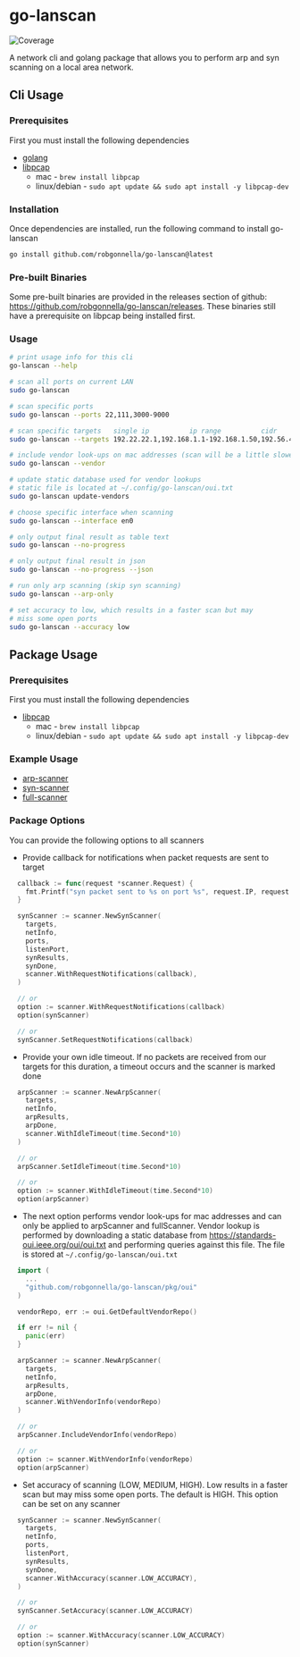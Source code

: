 # go-lanscan
![Coverage](https://img.shields.io/badge/Coverage-90.9%25-brightgreen)

A network cli and golang package that allows you to perform arp and syn
scanning on a local area network.

## Cli Usage

### Prerequisites

First you must install the following dependencies

- [golang]
- [libpcap]
  - mac - `brew install libpcap`
  - linux/debian - `sudo apt update && sudo apt install -y libpcap-dev`

### Installation

Once dependencies are installed, run the following command to install go-lanscan

```bash
go install github.com/robgonnella/go-lanscan@latest
```

### Pre-built Binaries

Some pre-built binaries are provided in the releases section of github:
https://github.com/robgonnella/go-lanscan/releases. These binaries still have
a prerequisite on libpcap being installed first.

### Usage

```bash
# print usage info for this cli
go-lanscan --help

# scan all ports on current LAN
sudo go-lanscan

# scan specific ports
sudo go-lanscan --ports 22,111,3000-9000

# scan specific targets   single ip          ip range          cidr
sudo go-lanscan --targets 192.22.22.1,192.168.1.1-192.168.1.50,192.56.42.1/24

# include vendor look-ups on mac addresses (scan will be a little slower)
sudo go-lanscan --vendor

# update static database used for vendor lookups
# static file is located at ~/.config/go-lanscan/oui.txt
sudo go-lanscan update-vendors

# choose specific interface when scanning
sudo go-lanscan --interface en0

# only output final result as table text
sudo go-lanscan --no-progress

# only output final result in json
sudo go-lanscan --no-progress --json

# run only arp scanning (skip syn scanning)
sudo go-lanscan --arp-only

# set accuracy to low, which results in a faster scan but may
# miss some open ports
sudo go-lanscan --accuracy low
```

## Package Usage

### Prerequisites

First you must install the following dependencies

- [libpcap]
  - mac - `brew install libpcap`
  - linux/debian - `sudo apt update && sudo apt install -y libpcap-dev`

### Example Usage

- [arp-scanner](./examples/arp/arpscan.go)
- [syn-scanner](./examples/syn/synscan.go)
- [full-scanner](./examples/full/fullscan.go)

### Package Options

You can provide the following options to all scanners

- Provide callback for notifications when packet requests are sent to target

```go
  callback := func(request *scanner.Request) {
    fmt.Printf("syn packet sent to %s on port %s", request.IP, request.Port)
  }

  synScanner := scanner.NewSynScanner(
    targets,
    netInfo,
    ports,
    listenPort,
    synResults,
    synDone,
    scanner.WithRequestNotifications(callback),
  )

  // or
  option := scanner.WithRequestNotifications(callback)
  option(synScanner)

  // or
  synScanner.SetRequestNotifications(callback)
```

- Provide your own idle timeout. If no packets are received from our targets
  for this duration, a timeout occurs and the scanner is marked done

```go
  arpScanner := scanner.NewArpScanner(
    targets,
    netInfo,
    arpResults,
    arpDone,
    scanner.WithIdleTimeout(time.Second*10)
  )

  // or
  arpScanner.SetIdleTimeout(time.Second*10)

  // or
  option := scanner.WithIdleTimeout(time.Second*10)
  option(arpScanner)
```

- The next option performs vendor look-ups for mac addresses and can only be
applied to arpScanner and fullScanner. Vendor lookup is performed by downloading
a static database from https://standards-oui.ieee.org/oui/oui.txt and performing
queries against this file. The file is stored at `~/.config/go-lanscan/oui.txt`

```go
  import (
    ...
    "github.com/robgonnella/go-lanscan/pkg/oui"
  )

  vendorRepo, err := oui.GetDefaultVendorRepo()

  if err != nil {
    panic(err)
  }

  arpScanner := scanner.NewArpScanner(
    targets,
    netInfo,
    arpResults,
    arpDone,
    scanner.WithVendorInfo(vendorRepo)
  )

  // or
  arpScanner.IncludeVendorInfo(vendorRepo)

  // or
  option := scanner.WithVendorInfo(vendorRepo)
  option(arpScanner)
```

- Set accuracy of scanning (LOW, MEDIUM, HIGH). Low results in a faster scan
  but may miss some open ports. The default is HIGH. This option can be set
  on any scanner

```go
  synScanner := scanner.NewSynScanner(
    targets,
    netInfo,
    ports,
    listenPort,
    synResults,
    synDone,
    scanner.WithAccuracy(scanner.LOW_ACCURACY),
  )

  // or
  synScanner.SetAccuracy(scanner.LOW_ACCURACY)

  // or
  option := scanner.WithAccuracy(scanner.LOW_ACCURACY)
  option(synScanner)
```


[golang]:  https://go.dev/doc/install
[libpcap]: https://github.com/the-tcpdump-group/libpcap
